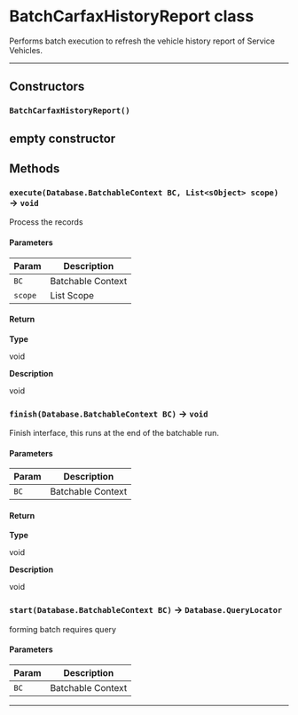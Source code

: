 # BatchCarfaxHistoryReport class

Performs batch execution to refresh the vehicle history report of Service Vehicles.

---
## Constructors
### `BatchCarfaxHistoryReport()`

empty constructor
---
## Methods
### `execute(Database.BatchableContext BC, List<sObject> scope)` → `void`

Process the records

#### Parameters
|Param|Description|
|-----|-----------|
|`BC` |  Batchable Context |
|`scope` |  List<Sobject> Scope |

#### Return

**Type**

void

**Description**

void

### `finish(Database.BatchableContext BC)` → `void`

Finish interface, this runs at the end of the batchable run.

#### Parameters
|Param|Description|
|-----|-----------|
|`BC` |  Batchable Context |

#### Return

**Type**

void

**Description**

void

### `start(Database.BatchableContext BC)` → `Database.QueryLocator`

forming batch requires query

#### Parameters
|Param|Description|
|-----|-----------|
|`BC` |  Batchable Context |

---
